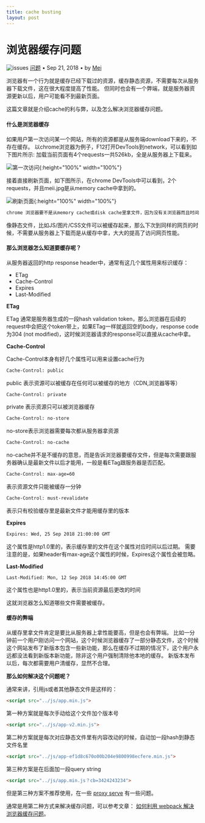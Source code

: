 ```yaml
---
title: cache busting
layout: post
---
```


# 浏览器缓存问题
<div class="title-meta">
    <span><img class="title-category-img" src="../../../assets/images/categories/bug.svg" alt="issues"></span>
    <span><a class="github-link" href="/2018/09/19/issues-tools.html">问题</a></span>
    <span class="title-bullet">•</span>
    <span>Sep 21, 2018</span>
    <span class="title-bullet">•</span>
    <span>by <a class="github-link" href="http://github.com/limeii" title="http://github.com/limeii">Mei</a></span>
</div>

浏览器有一个行为就是缓存已经下载过的资源，缓存静态资源，不需要每次从服务器下载文件，这在很大程度提高了性能。
但同时也会有一个弊端，就是服务器资源更新以后，用户可能看不到最新页面。


这篇文章就是介绍cache的利与弊，以及怎么解决浏览器缓存问题。

#### 什么是浏览器缓存

如果用户第一次访问某一个网站，所有的资源都是从服务端download下来的，不存在缓存。
以chrome浏览器为例子，F12打开DevTools到network，可以看到如下图片所示: 加载当前页面有4个requests一共526kb，全是从服务器上下载来。


![第一次访问]( https://limeii.github.io/assets/images/posts/issues/cache-firstload.png){:height="100%" width="100%"}


接着直接刷新页面，如下图所示，在chrome DevTools中可以看到，2个requests，并且meii.jpg是从memory cache中拿到的。


![刷新页面]( https://limeii.github.io/assets/images/posts/issues/cache-refreshload.png){:height="100%" width="100%"}


```html
chrome 浏览器要不是从memory cache或disk cache里拿文件，因为没有关浏览器而且时间比较短所示上图中还是从memory cache里拿得
```

像静态文件，比如JS/图片/CSS文件可以被缓存起来，那么下次到同样的网页的时候，不需要从服务器上下载而是从缓存中拿，大大的提高了访问网页性能。

#### 那么浏览器怎么知道要缓存呢？

从服务器返回的http response header中，通常有这几个属性用来标识缓存：
- ETag
- Cache-Control
- Expires
- Last-Modified

**ETag**


ETag 通常是服务器生成的一段hash validation token，那么浏览器在后续的request中会把这个token带上，如果ETag一样就返回空的body，response code为304 (not modified)，这时候浏览器请求的response可以直接从cache中拿。

**Cache-Control**


Cache-Control本身有好几个属性可以用来设置cache行为

```html
Cache-Control: public
```
public 表示资源可以被缓存在任何可以被缓存的地方（CDN,浏览器等等）

```html
Cache-Control: private
```
private 表示资源只可以被浏览器缓存

```html
Cache-Control: no-store
```
no-store表示浏览器需要每次都从服务器拿资源

```html
Cache-Control: no-cache
```
no-cache并不是不缓存的意思，而是告诉浏览器要缓存文件，但是每次需要跟服务器确认是最新文件以后才能用，一般是看ETag跟服务器是否匹配。

```html
Cache-Control: max-age=60
```
表示资源文件只能被缓存一分钟

```html
Cache-Control: must-revalidate
```
表示只有校验缓存里是最新文件才能用缓存里的版本

**Expires**


```html
Expires: Wed, 25 Sep 2018 21:00:00 GMT
```
这个属性是http1.0里的，表示缓存里的文件在这个属性对应时间以后过期。
需要注意的是，如果header有max-age这个属性的时候，Expires这个属性会被忽略。

**Last-Modified**


```
Last-Modified: Mon, 12 Sep 2018 14:45:00 GMT
```
这个属性也是http1.0里的，表示当前资源最后更改的时间

这就浏览器怎么知道哪些文件需要被缓存。

#### 缓存的弊端


从缓存里拿文件肯定是要比从服务器上拿性能要高，但是也会有弊端。
比如一分钟前一个用户刚访问一个网站，这个时候浏览器缓存了一部分静态文件，这个时候这个网站发布了新版本包含一些新功能，那么在缓存不过期的情况下，这个用户永远都没法看到新版本新功能，除非这个用户强制清除他本地的缓存。
新版本发布以后，每次都需要用户清缓存，显然不合理。

**那么如何解决这个问题呢？**


通常来讲，引用js或者其他静态文件是这样的：
```html
<script src="../js/app.min.js">
```
第一种方案就是每次手动给这个文件加个版本号

```html
<script src="../js/app-v2.min.js">
```

第二种方案就是每次对应静态文件里有内容改动的时候，自动加一段hash到静态文件名里
```html
<script src="../js/app-ef1d8c670o00b204e9800998ecfere.min.js">
```

第三种方案是在后面加一段query string
```html
<script src="../js/app.min.js？cb=3424243234">
```
但是第三种方案不推荐使用，在一些 [proxy serve](https://gtmetrix.com/remove-query-strings-from-static-resources.html) 有一些问题。

通常是用第二种方式来解决缓存问题，可以参考文章： [如何利用 webpack 解决浏览器缓存问题](/2018/10/09/webpack-caching.html)。